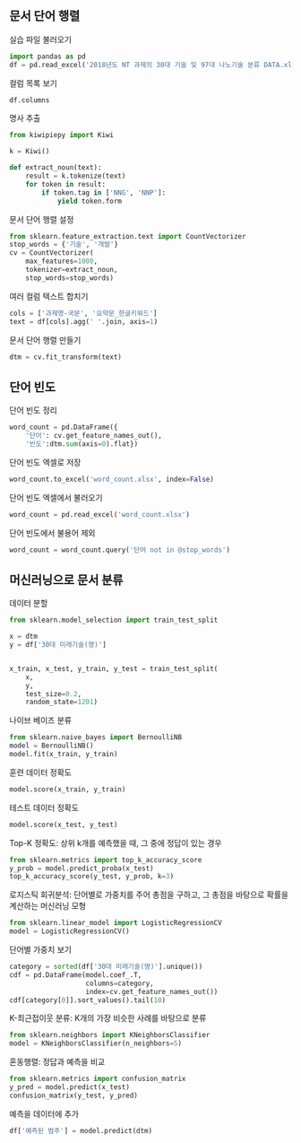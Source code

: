 ## 문서 단어 행렬

실습 파일 불러오기

```python
import pandas as pd
df = pd.read_excel('2018년도 NT 과제의 30대 기술 및 97대 나노기술 분류 DATA.xlsx')
```

컬럼 목록 보기
```python
df.columns
```

명사 추출

```python
from kiwipiepy import Kiwi

k = Kiwi()

def extract_noun(text):
    result = k.tokenize(text)
    for token in result:
        if token.tag in ['NNG', 'NNP']:
            yield token.form
```

문서 단어 행렬 설정

```python
from sklearn.feature_extraction.text import CountVectorizer
stop_words = {'기술', '개발'}
cv = CountVectorizer(
    max_features=1000, 
    tokenizer=extract_noun, 
    stop_words=stop_words)
```

여러 컬럼 텍스트 합치기


```python
cols = ['과제명-국문', '요약문_한글키워드']
text = df[cols].agg(' '.join, axis=1)
```

문서 단어 행렬 만들기


```python
dtm = cv.fit_transform(text)
```

## 단어 빈도

단어 빈도 정리


```python
word_count = pd.DataFrame({
    '단어': cv.get_feature_names_out(),
    '빈도':dtm.sum(axis=0).flat})
```

단어 빈도 엑셀로 저장

```python
word_count.to_excel('word_count.xlsx', index=False)
```

단어 빈도 엑셀에서 불러오기

```python
word_count = pd.read_excel('word_count.xlsx')
```

단어 빈도에서 불용어 제외

```python
word_count = word_count.query('단어 not in @stop_words')
```

## 머신러닝으로 문서 분류

데이터 분할

```python
from sklearn.model_selection import train_test_split

x = dtm
y = df['30대 미래기술(명)']


x_train, x_test, y_train, y_test = train_test_split(
    x, 
    y, 
    test_size=0.2, 
    random_state=1201)

```

나이브 베이즈 분류
```python
from sklearn.naive_bayes import BernoulliNB
model = BernoulliNB()
model.fit(x_train, y_train)
```

훈련 데이터 정확도
```python
model.score(x_train, y_train)
```

테스트 데이터 정확도
```python
model.score(x_test, y_test)
```

Top-K 정확도: 상위 k개를 예측했을 때, 그 중에 정답이 있는 경우

```python
from sklearn.metrics import top_k_accuracy_score
y_prob = model.predict_proba(x_test)
top_k_accuracy_score(y_test, y_prob, k=3)
```

로지스틱 회귀분석: 단어별로 가중치를 주어 총점을 구하고, 그 총점을 바탕으로 확률을 계산하는 머신러닝 모형

```python
from sklearn.linear_model import LogisticRegressionCV
model = LogisticRegressionCV()
```

단어별 가중치 보기

```python
category = sorted(df['30대 미래기술(명)'].unique())
cdf = pd.DataFrame(model.coef_.T, 
                   columns=category,
                   index=cv.get_feature_names_out())
cdf[category[0]].sort_values().tail(10)
```

K-최근접이웃 분류: K개의 가장 비슷한 사례를 바탕으로 분류

```python
from sklearn.neighbors import KNeighborsClassifier
model = KNeighborsClassifier(n_neighbors=5)
```

혼동행렬: 정답과 예측을 비교

```python
from sklearn.metrics import confusion_matrix
y_pred = model.predict(x_test)
confusion_matrix(y_test, y_pred)
```

예측을 데이터에 추가

```python
df['예측된 범주'] = model.predict(dtm)
```
